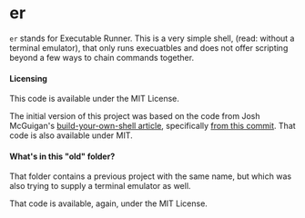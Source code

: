 # er

`er` stands for Executable Runner. This is a very simple shell, (read: without a terminal emulator), that only runs execuatbles and does not offer scripting beyond a few ways to chain commands together.

#### Licensing

This code is available under the MIT License.

The initial version of this project was based on the code from Josh McGuigan's [build-your-own-shell article](https://www.joshmcguigan.com/blog/build-your-own-shell-rust/), specifically [from this commit](https://github.com/JoshMcguigan/bubble-shell/blob/a6b81d837e4f5e68cf0b72a4d55e95fb08a47640/src/main.rs). That code is also available under MIT.

#### What's in this "old" folder?

That folder contains a previous project with the same name, but which was also trying to supply a terminal emulator as well.

That code is available, again, under the MIT License.